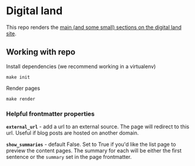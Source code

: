 # Digital land

This repo renders the [main (and some small) sections on the digital land site](https://digital-land.github.io/).

## Working with repo

Install dependencies (we recommend working in a virtualenv)

    make init

Render pages

    make render

### Helpful frontmatter properties

**`external_url`** - add a url to an external source. The page will redirect to this url. Useful if blog posts are hosted on another domain.

**`show_summaries`** - default False. Set to True if you'd like the list page to preview the content pages. The summary for each will be either the first sentence or the `summary` set in the page frontmatter.